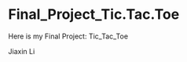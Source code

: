 Final_Project_Tic.Tac.Toe
=========================

Here is my Final Project: Tic_Tac_Toe

Jiaxin Li
